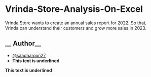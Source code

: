 # Vrinda-Store-Analysis-On-Excel
Vrinda Store wants to create an annual sales report for 2022. So that, Vrinda can understand their customers and grow more sales in 2023.

## __ Author__
- [@saadharoon27](https://github.com/saadharoon27)
- __This text is underlined__

__This text is underlined__


